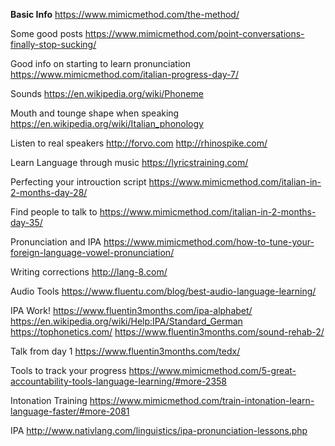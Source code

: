**Basic Info**
https://www.mimicmethod.com/the-method/

 Some good posts
https://www.mimicmethod.com/point-conversations-finally-stop-sucking/

Good info on starting to learn pronunciation 
https://www.mimicmethod.com/italian-progress-day-7/

Sounds 
https://en.wikipedia.org/wiki/Phoneme

Mouth and tounge shape when speaking
https://en.wikipedia.org/wiki/Italian_phonology

Listen to real speakers
http://forvo.com
http://rhinospike.com/

Learn Language through music
https://lyricstraining.com/

Perfecting your introuction script
https://www.mimicmethod.com/italian-in-2-months-day-28/

Find people to talk to
https://www.mimicmethod.com/italian-in-2-months-day-35/

Pronunciation and IPA
https://www.mimicmethod.com/how-to-tune-your-foreign-language-vowel-pronunciation/

Writing corrections
http://lang-8.com/

Audio Tools
https://www.fluentu.com/blog/best-audio-language-learning/


IPA Work! 
https://www.fluentin3months.com/ipa-alphabet/
https://en.wikipedia.org/wiki/Help:IPA/Standard_German
https://tophonetics.com/
https://www.fluentin3months.com/sound-rehab-2/

Talk from day 1
https://www.fluentin3months.com/tedx/

Tools to track your progress
https://www.mimicmethod.com/5-great-accountability-tools-language-learning/#more-2358

Intonation Training
https://www.mimicmethod.com/train-intonation-learn-language-faster/#more-2081

IPA
http://www.nativlang.com/linguistics/ipa-pronunciation-lessons.php

